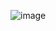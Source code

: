![image](https://user-images.githubusercontent.com/97087253/172742219-399f77ac-8d50-4a1f-815c-2459b65e0601.png)
